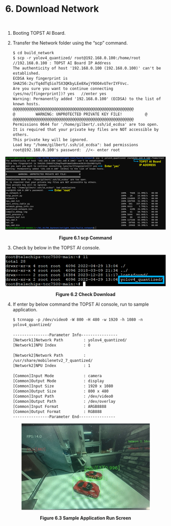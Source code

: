 ﻿# 6. Download Network

<br/>

1.  Booting TOPST AI Board.
2.  Transfer the Network folder using the “scp” command.


    ```
    $ cd build_network
    $ scp -r yolov4_quantized/ root@192.168.0.100:/home/root //192.168.0.100 : TOPST AI Board IP Address
    The authenticity of host '192.168.0.100 (192.168.0.100)' can't be established.
    ECDSA key fingerprint is SHA256:2v/Tq4dTq5io75X3QKbyLEe8XwjY9OO4vU7erIYFVvc.
    Are you sure you want to continue connecting (yes/no/[fingerprint])? yes   //enter yes
    Warning: Permanently added '192.168.0.100' (ECDSA) to the list of known hosts.
    @@@@@@@@@@@@@@@@@@@@@@@@@@@@@@@@@@@@@@@@@@@@@@@@@@@@@
    @         WARNING: UNPROTECTED PRIVATE KEY FILE!          @
    @@@@@@@@@@@@@@@@@@@@@@@@@@@@@@@@@@@@@@@@@@@@@@@@@@@@@
    Permissions 0644 for '/home/gilbert/.ssh/id_ecdsa' are too open.
    It is required that your private key files are NOT accessible by others.
    This private key will be ignored.
    Load key "/home/gilbert/.ssh/id_ecdsa": bad permissions
    root@192.168.0.100's password:	//<- enter root
    ```

<p align="center"><img src="https://raw.githubusercontent.com/topst-development/Documentation/refs/heads/main/Single%20Board%20Computer/P%20Model/AI-P/Software/media/6.%20Download%20Network.image1.png?raw=true"></p>
<p align="center"><strong>Figure 6.1 scp Command</strong></p>

3.  Check by below in the TOPST AI console.

<p align="center"><img src="https://raw.githubusercontent.com/topst-development/Documentation/refs/heads/main/Single%20Board%20Computer/P%20Model/AI-P/Software/media/6.%20Download%20Network.image2.png?raw=true"></p>

<p align="center"><strong>Figure 6.2 Check Download</strong></p>

4.  If enter by below command the TOPST AI console, run to sample
    application.

    ```
    $ tcnnapp -p /dev/video0 -W 800 -H 480 -w 1920 -h 1080 -n yolov4_quantized/
    
    ----------------Parameter Info----------------
    [Network1]Network Path         : yolov4_quantized/
    [Network1]NPU Index            : 0
    
    [Network2]Network Path         : /usr/share/mobilenetv2_7_quantized/
    [Network2]NPU Index            : 1

    [Common]Input Mode             : camera
    [Common]Output Mode            : display
    [Common]Input Size             : 1920 x 1080
    [Common]Output Size            : 800 x 480
    [Common]Input Path             : /dev/video0
    [Common]Output Path            : /dev/overlay
    [Common]Input Format           : ARGB8888
    [Common]Output Format          : RGB888
    ----------------Parameter End----------------
    ```

<p align="center"><img src="https://raw.githubusercontent.com/topst-development/Documentation/refs/heads/main/Single%20Board%20Computer/P%20Model/AI-P/Software/media/6.%20Download%20Network.image3.jpeg?raw=true"
style="width:4.19792in;height:2.81319in"</p>

<p align="center"><strong>Figure 6.3 Sample Application Run Screen</strong></p>

